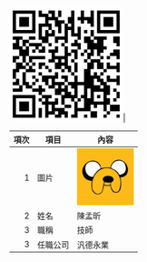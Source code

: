  <img src="c110252114.png" width="200" Height="200" />|

| 項次 | 項目 | 內容 |
|----:|------|------|
|1 | 圖片 | <img src="c.png" width="100" Height="100" />|
|2 | 姓名 | 陳孟昕 |
|3 | 職稱 | 技師 |
|3 | 任職公司 | 汎德永業 |

